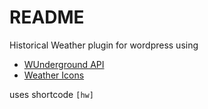 # README #

Historical Weather plugin for wordpress using

* [WUnderground API](http://www.wunderground.com/weather/api/d/docs?d=data/history)
* [Weather Icons](http://erikflowers.github.io/weather-icons/)

uses shortcode `[hw]`